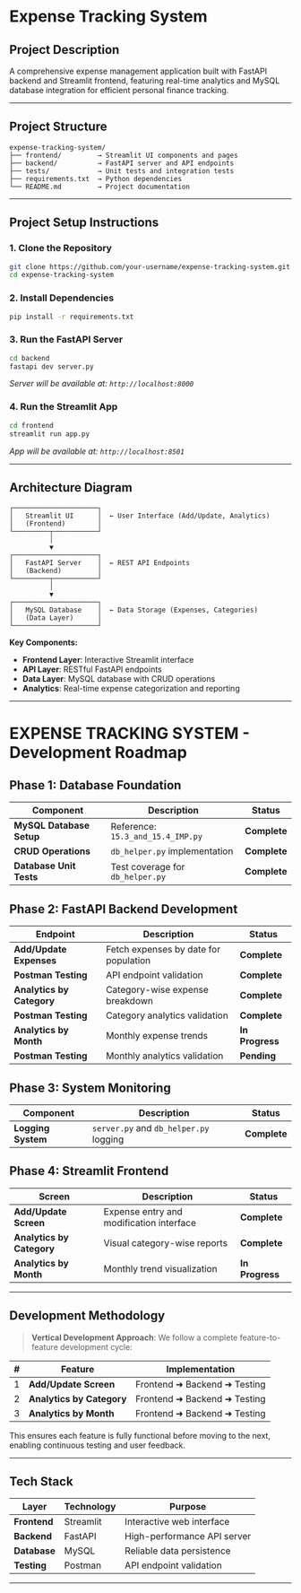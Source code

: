 # Expense Tracking System

## Project Description

A comprehensive expense management application built with FastAPI backend and Streamlit frontend, featuring real-time analytics and MySQL database integration for efficient personal finance tracking.

---

## Project Structure

```
expense-tracking-system/
├── frontend/         → Streamlit UI components and pages
├── backend/          → FastAPI server and API endpoints
├── tests/            → Unit tests and integration tests
├── requirements.txt  → Python dependencies
└── README.md         → Project documentation
```

---

## Project Setup Instructions

### 1. **Clone the Repository**
```bash
git clone https://github.com/your-username/expense-tracking-system.git
cd expense-tracking-system
```

### 2. **Install Dependencies**
```bash
pip install -r requirements.txt
```

### 3. **Run the FastAPI Server**
```bash
cd backend
fastapi dev server.py
```
*Server will be available at: `http://localhost:8000`*

### 4. **Run the Streamlit App**
```bash
cd frontend
streamlit run app.py
```
*App will be available at: `http://localhost:8501`*

---

## Architecture Diagram

```
┌─────────────────────┐
│   Streamlit UI      │  ← User Interface (Add/Update, Analytics)
│   (Frontend)        │
└─────────┬───────────┘
          │
          ▼
┌─────────────────────┐
│   FastAPI Server    │  ← REST API Endpoints
│   (Backend)         │
└─────────┬───────────┘
          │
          ▼
┌─────────────────────┐
│   MySQL Database    │  ← Data Storage (Expenses, Categories)
│   (Data Layer)      │
└─────────────────────┘
```

**Key Components:**
- **Frontend Layer**: Interactive Streamlit interface
- **API Layer**: RESTful FastAPI endpoints
- **Data Layer**: MySQL database with CRUD operations
- **Analytics**: Real-time expense categorization and reporting

---

# EXPENSE TRACKING SYSTEM - Development Roadmap

## Phase 1: Database Foundation
| Component | Description | Status |
|-----------|-------------|---------|
| **MySQL Database Setup** | Reference: `15.3_and_15.4_IMP.py` | **Complete** |
| **CRUD Operations** | `db_helper.py` implementation | **Complete** |  
| **Database Unit Tests** | Test coverage for `db_helper.py` | **Complete** |



## Phase 2: FastAPI Backend Development
| Endpoint | Description | Status |
|----------|-------------|---------|
| **Add/Update Expenses** | Fetch expenses by date for population | **Complete** |
| **Postman Testing** | API endpoint validation | **Complete** |
| **Analytics by Category** | Category-wise expense breakdown | **Complete** |
| **Postman Testing** | Category analytics validation | **Complete** |
| **Analytics by Month** | Monthly expense trends | **In Progress** |
| **Postman Testing** | Monthly analytics validation | **Pending** |



## Phase 3: System Monitoring
| Component | Description | Status |
|-----------|-------------|---------|
| **Logging System** | `server.py` and `db_helper.py` logging | **Complete** |



## Phase 4: Streamlit Frontend
| Screen | Description | Status |
|--------|-------------|---------|
| **Add/Update Screen** | Expense entry and modification interface | **Complete** |
| **Analytics by Category** | Visual category-wise reports | **Complete** |
| **Analytics by Month** | Monthly trend visualization | **In Progress** |

---

## Development Methodology

> **Vertical Development Approach**: We follow a complete feature-to-feature development cycle:

| # | Feature                  | Implementation                        |
|---|--------------------------|---------------------------------------|
| 1 | **Add/Update Screen**    | Frontend ➜ Backend ➜ Testing          |
| 2 | **Analytics by Category**| Frontend ➜ Backend ➜ Testing          |
| 3 | **Analytics by Month**   | Frontend ➜ Backend ➜ Testing          |

This ensures each feature is fully functional before moving to the next, enabling continuous testing and user feedback.


---

## Tech Stack

| Layer | Technology | Purpose |
|-------|------------|---------|
| **Frontend** | Streamlit | Interactive web interface |
| **Backend** | FastAPI | High-performance API server |
| **Database** | MySQL | Reliable data persistence |
| **Testing** | Postman | API endpoint validation |

---
